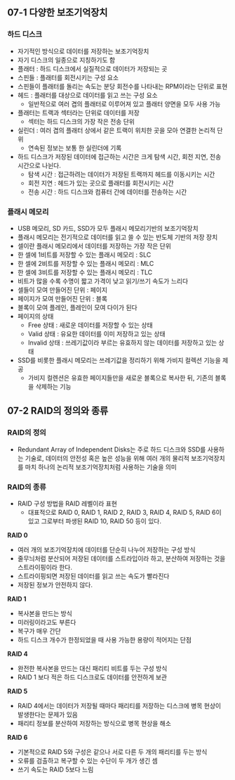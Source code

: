 ## 07-1 다양한 보조기억장치
### 하드 디스크
- 자기적인 방식으로 데이터를 저장하는 보조기억장치
- 자기 디스크의 일종으로 지칭하기도 함
- 플래터 : 하드 디스크에서 실질적으로 데이터가 저장되는 곳
- 스핀들 : 플래터를 회전시키는 구성 요소
- 스핀들이 플래터를 돌리는 속도는 분당 회전수를 나타내는 RPM이라는 단위로 표현
- 헤드 : 플래터를 대상으로 데이터를 읽고 쓰는 구성 요소
	- 일반적으로 여러 겹의 플래터로 이루어져 있고 플래터 양면을 모두 사용 가능
- 플래터는 트랙과 섹터라는 단위로 데이터를 저장
	- 섹터는 하드 디스크의 가장 작은 전송 단위
- 실린더 : 여러 겹의 플래터 상에서 같은 트랙이 위치한 곳을 모아 연결한 논리적 단위
	- 연속된 정보는 보통 한 실린더에 기록
- 하드 디스크가 저장된 데이터에 접근하는 시간은 크게 탐색 시간, 회전 지연, 전송 시간으로 나뉜다.
	- 탐색 시간 : 접근하려는 데이터가 저장된 트랙까지 헤드를 이동시키는 시간
	- 회전 지연 : 헤드가 있는 곳으로 플래터를 회전시키는 시간
	- 전송 시간 : 하드 디스크와 컴퓨터 간에 데이터를 전송하는 시간

### 플래시 메모리
- USB 메모리, SD 카드, SSD가 모두 플래시 메모리기반의 보조기억장치
- 플래시 메모리는 전기적으로 데이터를 읽고 쓸 수 있는 반도체 기반의 저장 장치
- 셀이란 플래시 메모리에서 데이터를 저장하는 가장 작은 단위
- 한 셀에 1비트를 저장할 수 있는 플래시 메모리 : SLC
- 한 셀에 2비트를 저장할 수 있는 플래시 메모리 : MLC
- 한 셀에 3비트를 저장할 수 있는 플래시 메모리 : TLC
- 비트가 많을 수록 수명이 짧고 가격이 낮고 읽기/쓰기 속도가 느리다
- 셀들이 모여 만들어진 단위 : 페이지
- 페이지가 모여 만들어진 단위 : 블록
- 블록이 모여 플레인, 플레인이 모여 다이가 된다
- 페이지의 상태
	- Free 상태 : 새로운 데이터를 저장할 수 있는 상태
	- Valid 상태 : 유요한 데이터를 이미 저장하고 있는 상태
	- Invalid 상태 : 쓰레기값이라 부르는 유효하지 않는 데이터를 저장하고 있는 상태
- SSD를 비롯한 플래시 메모리는 쓰레기값을 정리하기 위해 가비지 컬렉션 기능을 제공
	- 가비지 컬렌션은 유효한 페이지들만을 새로운 블록으로 복사한 뒤, 기존의 블록을 삭제하는 기능

## 07-2 RAID의 정의와 종류
### RAID의 정의
- Redundant Array of Independent Disks는 주로 하드 디스크와 SSD를 사용하는 기술로, 데이터의 안전성 혹은 높은 성능을 위해 여러 개의 물리적 보조기억장치를 마치 하나의 논리적 보조기억장치처럼 사용하는 기술을 의미

### RAID의 종류
- RAID 구성 방법을 RAID 레벨이라 표현
	- 대표적으로 RAID 0, RAID 1, RAID 2, RAID 3, RAID 4, RAID 5, RAID 6이 있고 그로부터 파생된 RAID 10, RAID 50 등이 있다.

**RAID 0**
- 여러 개의 보조기억장치에 데이터를 단순히 나누어 저장하는 구성 방식
- 줄무늬처럼 분산되어 저장된 데이터를 스트라입이라 하고, 분산하여 저장하는 것을 스트라이핑이라 한다.
- 스트라이핑되면 저장된 데이터를 읽고 쓰는 속도가 빨라진다
- 저장된 정보가 안전하지 않다.

**RAID 1**
- 복사본을 만드는 방식
- 미러링이라고도 부른다
- 복구가 매우 간단
- 하드 디스크 개수가 한정되었을 때 사용 가능한 용량이 적어지는 단점

**RAID 4**
- 완전한 복사본을 만드는 대신 패리티 비트를 두는 구성 방식
- RAID 1 보다 적은 하드 디스크로도 데이터를 안전하게 보관

**RAID 5**
- RAID 4에서는 데이터가 저장될 때마다 패리티를 저장하는 디스크에 병목 현상이 발생한다는 문제가 있음
- 패리티 정보를 분산하여 저장하는 방식으로 병목 현상을 해소

**RAID 6**
- 기본적으로 RAID 5와 구성은 같으나 서로 다른 두 개의 패리티를 두는 방식
- 오류를 검출하고 복구할 수 있는 수단이 두 개가 생긴 셈
- 쓰기 속도는 RAID 5보다 느림